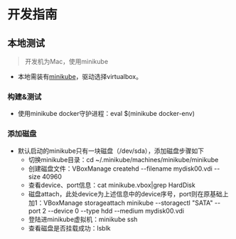 # 开发指南

## 本地测试
> 开发机为Mac，使用minikube

- 本地需装有[minikube](https://kubernetes.io/docs/tasks/tools/install-minikube/)，驱动选择virtualbox。

### 构建&测试
- 使用minikube docker守护进程：eval $(minikube docker-env)

### 添加磁盘
- 默认启动的minikube只有一块磁盘（/dev/sda），添加磁盘步骤如下
  - 切换minikube目录：cd ~/.minikube/machines/minikube/minikube
  - 创建磁盘文件：VBoxManage createhd --filename mydisk00.vdi --size 40960
  - 查看device、port信息：cat minikube.vbox|grep HardDisk
  - 磁盘attach，此处device为上述信息中的device序号，port则在原基础上加1：VBoxManage storageattach minikube --storagectl "SATA" --port 2 --device 0 --type hdd --medium mydisk00.vdi
  - 登陆进minikube虚拟机：minikube ssh
  - 查看磁盘是否挂载成功：lsblk